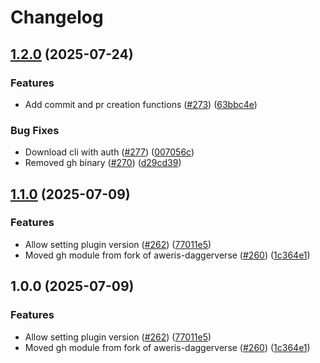 # Changelog

## [1.2.0](https://github.com/prefapp/daggerverse/compare/gh-v1.1.0...gh-v1.2.0) (2025-07-24)


### Features

* Add commit and pr creation functions ([#273](https://github.com/prefapp/daggerverse/issues/273)) ([63bbc4e](https://github.com/prefapp/daggerverse/commit/63bbc4efa0a0ba79c4bf98bb59caff778b2b517a))


### Bug Fixes

* Download cli with auth ([#277](https://github.com/prefapp/daggerverse/issues/277)) ([007056c](https://github.com/prefapp/daggerverse/commit/007056ce1a19eea7b7a91968a4a7741673cd1b2e))
* Removed gh binary ([#270](https://github.com/prefapp/daggerverse/issues/270)) ([d29cd39](https://github.com/prefapp/daggerverse/commit/d29cd392623ace817ba0e623c8328f1883234375))

## [1.1.0](https://github.com/prefapp/daggerverse/compare/gh-v1.0.0...gh-v1.1.0) (2025-07-09)


### Features

* Allow setting plugin version ([#262](https://github.com/prefapp/daggerverse/issues/262)) ([77011e5](https://github.com/prefapp/daggerverse/commit/77011e5b2881d34c07a165e2cfe4dc8ab540bcbb))
* Moved gh module from fork of aweris-daggerverse ([#260](https://github.com/prefapp/daggerverse/issues/260)) ([1c364e1](https://github.com/prefapp/daggerverse/commit/1c364e1a8d8aef0f70df12305a5817374a6f89e3))

## 1.0.0 (2025-07-09)


### Features

* Allow setting plugin version ([#262](https://github.com/prefapp/daggerverse/issues/262)) ([77011e5](https://github.com/prefapp/daggerverse/commit/77011e5b2881d34c07a165e2cfe4dc8ab540bcbb))
* Moved gh module from fork of aweris-daggerverse ([#260](https://github.com/prefapp/daggerverse/issues/260)) ([1c364e1](https://github.com/prefapp/daggerverse/commit/1c364e1a8d8aef0f70df12305a5817374a6f89e3))
